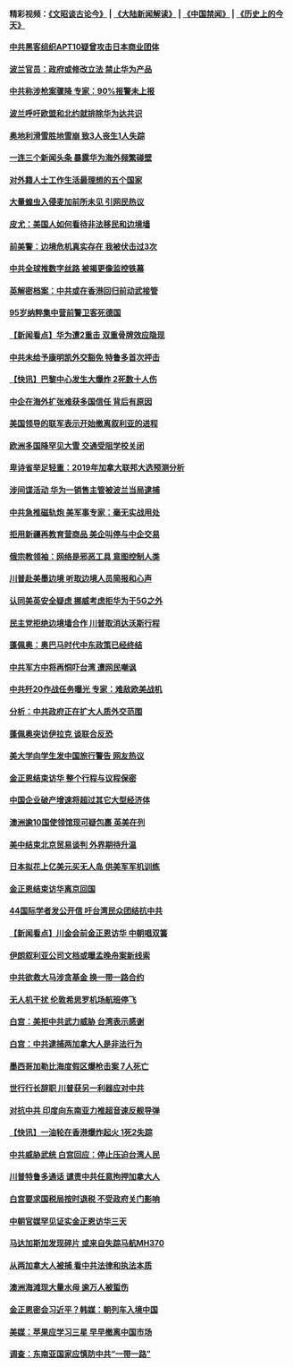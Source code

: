 #### 精彩视频：[《文昭谈古论今》](https://github.com/gfw-breaker/wenzhao/blob/master/README.md?t=01140331) | [《大陆新闻解读》](https://github.com/gfw-breaker/ntdtv-comedy/blob/master/README.md?t=01140331) | [《中国禁闻》](https://github.com/gfw-breaker/ntdtv-news/blob/master/README.md?t=01140331) | [《历史上的今天》](https://github.com/gfw-breaker/today-in-history/blob/master/README.md?t=01140331) 

#### [中共黑客组织APT10疑曾攻击日本商业团体](../pages/nsc418/n10973309.md?t=01140331) 

#### [波兰官员：政府或修改立法 禁止华为产品](../pages/nsc418/n10973119.md?t=01140331) 

#### [中共称涉枪案骤降 专家：90%报警未上报](../pages/nsc418/n10972910.md?t=01140331) 

#### [波兰呼吁欧盟和北约就排除华为达共识](../pages/nsc418/n10972945.md?t=01140331) 

#### [奥地利滑雪胜地雪崩 致3人丧生1人失踪](../pages/nsc418/n10972686.md?t=01140331) 

#### [一连三个新闻头条 暴露华为海外频繁碰壁](../pages/nsc418/n10971567.md?t=01140331) 

#### [对外籍人士工作生活最理想的五个国家](../pages/nsc418/n10967253.md?t=01140331) 

#### [大量蝗虫入侵麦加前所未见 引网民热议](../pages/nsc418/n10971942.md?t=01140331) 

#### [皮尤：美国人如何看待非法移民和边境墙](../pages/nsc418/n10971472.md?t=01140331) 

#### [前美警：边境危机真实存在 我被伏击过3次](../pages/nsc418/n10971325.md?t=01140331) 

#### [中共全球推数字丝路 被揭更像监控铁幕](../pages/nsc418/n10971263.md?t=01140331) 

#### [英解密档案：中共或在香港回归前动武接管](../pages/nsc418/n10971281.md?t=01140331) 

#### [95岁纳粹集中营前警卫客死德国](../pages/nsc418/n10971172.md?t=01140331) 

#### [【新闻看点】华为遭2重击 双重骨牌效应隐现](../pages/nsc418/n10971234.md?t=01140331) 

#### [中共未给予康明凯外交豁免 特鲁多首次抨击](../pages/nsc418/n10970976.md?t=01140331) 

#### [【快讯】巴黎中心发生大爆炸 2死数十人伤](../pages/nsc418/n10970675.md?t=01140331) 

#### [中企在海外扩张难获多国信任 背后有原因](../pages/nsc418/n10969228.md?t=01140331) 

#### [美国领导的联军表示开始撤离叙利亚的进程](../pages/nsc418/n10969434.md?t=01140331) 

#### [欧洲多国降罕见大雪  交通受阻学校关闭](../pages/nsc418/n10969390.md?t=01140331) 

#### [卑诗省举足轻重：2019年加拿大联邦大选预测分析](../pages/nsc418/n10969417.md?t=01140331) 

#### [涉间谍活动 华为一销售主管被波兰当局逮捕](../pages/nsc418/n10968651.md?t=01140331) 

#### [中共急推磁轨炮 美军事专家：毫无实战用处](../pages/nsc418/n10968326.md?t=01140331) 

#### [拒用新疆再教育营商品 美企叫停与中企交易](../pages/nsc418/n10967266.md?t=01140331) 

#### [俄宗教领袖：网络是邪恶工具 意图控制人类](../pages/nsc418/n10967762.md?t=01140331) 

#### [川普赴美墨边境 听取边境人员简报和心声](../pages/nsc418/n10966781.md?t=01140331) 

#### [认同美英安全疑虑 挪威考虑拒华为于5G之外](../pages/nsc418/n10966374.md?t=01140331) 

#### [民主党拒绝边境墙合作 川普取消达沃斯行程](../pages/nsc418/n10966613.md?t=01140331) 

#### [蓬佩奥：奥巴马时代中东政策已经终结](../pages/nsc418/n10966603.md?t=01140331) 

#### [中共军方中将再恫吓台湾 遭网民嘲讽](../pages/nsc418/n10965590.md?t=01140331) 

#### [中共歼20作战任务曝光 专家：难敌欧美战机](../pages/nsc418/n10965390.md?t=01140331) 

#### [分析：中共政府正在扩大人质外交范围](../pages/nsc418/n10964360.md?t=01140331) 

#### [蓬佩奥突访伊拉克 谈联合反恐](../pages/nsc418/n10964356.md?t=01140331) 

#### [美大学向学生发中国旅行警告 网友热议](../pages/nsc418/n10964289.md?t=01140331) 

#### [金正恩结束访华 整个行程与议程保密](../pages/nsc418/n10964023.md?t=01140331) 

#### [中国企业破产增速将超过其它大型经济体](../pages/nsc418/n10964069.md?t=01140331) 

#### [澳洲逾10国使领馆现可疑包裹 英美在列](../pages/nsc418/n10963456.md?t=01140331) 

#### [美中结束北京贸易谈判 外界期待升温](../pages/nsc418/n10962435.md?t=01140331) 

#### [日本拟花上亿美元买无人岛 供美军军机训练](../pages/nsc418/n10963404.md?t=01140331) 

#### [金正恩结束访华离京回国](../pages/nsc418/n10963076.md?t=01140331) 

#### [44国际学者发公开信 吁台湾民众团结抗中共](../pages/nsc418/n10962186.md?t=01140331) 

#### [【新闻看点】川金会前金正恩访华 中朝唱双簧](../pages/nsc418/n10962061.md?t=01140331) 

#### [伊朗叙利亚公司文档或曝孟晚舟案新线索](../pages/nsc418/n10962067.md?t=01140331) 

#### [中共欲救大马涉贪基金 换一带一路合约](../pages/nsc418/n10962070.md?t=01140331) 

#### [无人机干扰 伦敦希思罗机场航班停飞](../pages/nsc418/n10962109.md?t=01140331) 

#### [白宫：美拒中共武力威胁 台湾表示感谢](../pages/nsc418/n10962051.md?t=01140331) 

#### [白宫：中共逮捕两加拿大人是非法行为](../pages/nsc418/n10962084.md?t=01140331) 

#### [墨西哥加勒比海度假区爆枪击案 7人死亡](../pages/nsc418/n10961738.md?t=01140331) 

#### [世行行长辞职 川普获另一利器应对中共](../pages/nsc418/n10961551.md?t=01140331) 

#### [对抗中共 印度向东南亚力推超音速反舰导弹](../pages/nsc418/n10961169.md?t=01140331) 

#### [【快讯】一油轮在香港爆炸起火 1死2失踪](../pages/nsc418/n10961201.md?t=01140331) 

#### [中共威胁武统 白宫回应：停止压迫台湾人民](../pages/nsc418/n10961171.md?t=01140331) 

#### [川普特鲁多通话 谴责中共任意拘押加拿大人](../pages/nsc418/n10960793.md?t=01140331) 

#### [白宫要求国税局按时退税 不受政府关门影响](../pages/nsc418/n10960626.md?t=01140331) 

#### [中朝官媒罕见证实金正恩访华三天](../pages/nsc418/n10960336.md?t=01140331) 

#### [马达加斯加发现碎片 或来自失踪马航MH370](../pages/nsc418/n10960114.md?t=01140331) 

#### [从两加拿大人被捕 看中共法律和执法本质](../pages/nsc418/n10960250.md?t=01140331) 

#### [澳洲海滩现大量水母 逾万人被蜇伤](../pages/nsc418/n10959898.md?t=01140331) 

#### [金正恩密会习近平？韩媒：朝列车入境中国](../pages/nsc418/n10959856.md?t=01140331) 

#### [美媒：苹果应学习三星 早早撤离中国市场](../pages/nsc418/n10958930.md?t=01140331) 

#### [调查：东南亚国家应慎防中共“一带一路”](../pages/nsc418/n10959261.md?t=01140331) 

